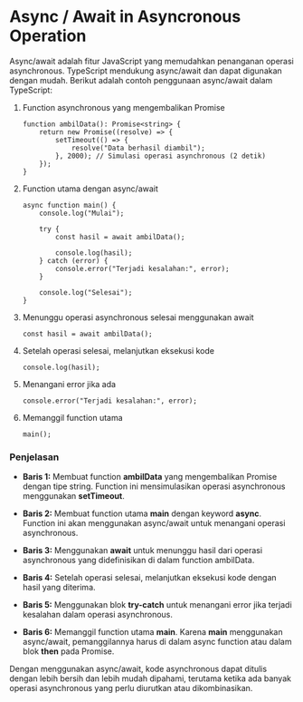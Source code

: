 # Async / Await in Asyncronous Operation

Async/await adalah fitur JavaScript yang memudahkan penanganan operasi asynchronous. TypeScript mendukung async/await dan dapat digunakan dengan mudah. Berikut adalah contoh penggunaan async/await dalam TypeScript:

1. Function asynchronous yang mengembalikan Promise

    ```
    function ambilData(): Promise<string> {
        return new Promise((resolve) => {
            setTimeout(() => {
                resolve("Data berhasil diambil");
            }, 2000); // Simulasi operasi asynchronous (2 detik)
        });
    }
    ```

2. Function utama dengan async/await

    ```
    async function main() {
        console.log("Mulai");

        try {
            const hasil = await ambilData();

            console.log(hasil);
        } catch (error) {
            console.error("Terjadi kesalahan:", error);
        }

        console.log("Selesai");
    }
    ```

3. Menunggu operasi asynchronous selesai menggunakan await

    ```
    const hasil = await ambilData();
    ```

4. Setelah operasi selesai, melanjutkan eksekusi kode

    ```
    console.log(hasil);
    ```

5. Menangani error jika ada

    ```
    console.error("Terjadi kesalahan:", error);
    ```

6. Memanggil function utama

    ```
    main();
    ```

### Penjelasan

- **Baris 1:** Membuat function **ambilData** yang mengembalikan Promise dengan tipe string. Function ini mensimulasikan operasi asynchronous menggunakan **setTimeout**.

- **Baris 2:** Membuat function utama **main** dengan keyword **async**. Function ini akan menggunakan async/await untuk menangani operasi asynchronous.

- **Baris 3:** Menggunakan **await** untuk menunggu hasil dari operasi asynchronous yang didefinisikan di dalam function ambilData.

- **Baris 4:** Setelah operasi selesai, melanjutkan eksekusi kode dengan hasil yang diterima.

- **Baris 5:** Menggunakan blok **try-catch** untuk menangani error jika terjadi kesalahan dalam operasi asynchronous.

- **Baris 6:** Memanggil function utama **main**. Karena **main** menggunakan async/await, pemanggilannya harus di dalam async function atau dalam blok **then** pada Promise.

Dengan menggunakan async/await, kode asynchronous dapat ditulis dengan lebih bersih dan lebih mudah dipahami, terutama ketika ada banyak operasi asynchronous yang perlu diurutkan atau dikombinasikan.
